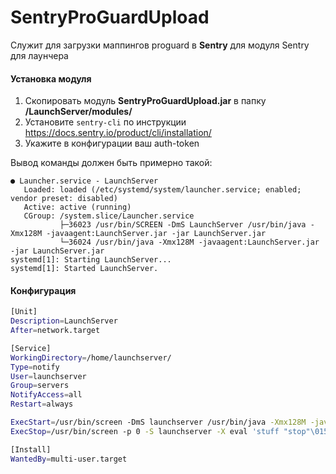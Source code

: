 # SentryProGuardUpload

Служит для загрузки маппингов proguard в **Sentry** для модуля Sentry для лаунчера

#### Установка модуля

1. Скопировать модуль **SentryProGuardUpload.jar** в папку **/LaunchServer/modules/**
2. Установите `sentry-cli` по инструкции https://docs.sentry.io/product/cli/installation/
3. Укажите в конфигурации ваш auth-token

Вывод команды должен быть примерно такой:

```
● Launcher.service - LaunchServer
   Loaded: loaded (/etc/systemd/system/launcher.service; enabled; vendor preset: disabled)
   Active: active (running)
   CGroup: /system.slice/Launcher.service
           ├─36023 /usr/bin/SCREEN -DmS LaunchServer /usr/bin/java -Xmx128M -javaagent:LaunchServer.jar -jar LaunchServer.jar
           └─36024 /usr/bin/java -Xmx128M -javaagent:LaunchServer.jar -jar LaunchServer.jar
systemd[1]: Starting LaunchServer...
systemd[1]: Started LaunchServer.
```

#### Конфигурация

```bash
[Unit]
Description=LaunchServer
After=network.target

[Service]
WorkingDirectory=/home/launchserver/
Type=notify
User=launchserver
Group=servers
NotifyAccess=all
Restart=always    

ExecStart=/usr/bin/screen -DmS launchserver /usr/bin/java -Xmx128M -javaagent:LaunchServer.jar -jar LaunchServer.jar
ExecStop=/usr/bin/screen -p 0 -S launchserver -X eval 'stuff "stop"\015'

[Install]
WantedBy=multi-user.target
```
